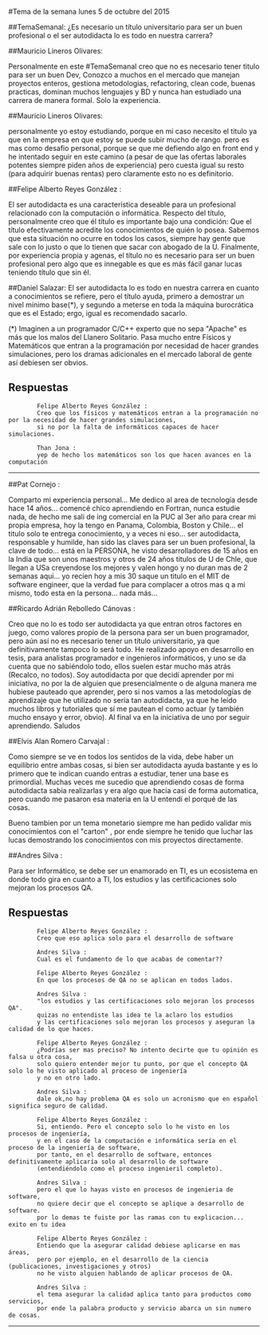 #Tema de la semana lunes 5 de octubre del 2015

##TemaSemanal: ¿Es necesario un título universitario para ser un buen profesional o el ser autodidacta lo es todo en nuestra carrera?

##Mauricio Lineros Olivares:

Personalmente en este #TemaSemanal creo que no es necesario tener titulo para ser un buen Dev,
Conozco a muchos en el mercado que manejan proyectos enteros, gestiona metodologias, refactoring,
clean code, buenas practicas, dominan muchos lenguajes y BD y nunca han estudiado una carrera de manera formal.
Solo la experiencia.

##Mauricio Lineros Olivares:

personalmente yo estoy estudiando, porque en mi caso necesito el titulo ya que en la empresa en que estoy
se puede subir mucho de rango. pero es mas como desafio personal, porque se que me defiendo algo en front end
y he intentado seguir en este camino (a pesar de que las ofertas laborales potentes siempre piden años de experiencia)
pero cuesta igual su resto (para adquirir buenas rentas) pero claramente esto no es definitorio.

##Felipe Alberto Reyes González :

El ser autodidacta es una característica deseable para un profesional relacionado con la computación o informática.
Respecto del título, personalmente creo que él título es importante bajo una condición: Que el título efectivamente
acredite los conocimientos de quién lo posea. Sabemos que esta situación no ocurre en todos los casos, siempre hay gente
que sale con lo justo o que lo tienen que sacar con abogado de la U. Finalmente, por experiencia propia y agenas,
el título no es necesario para ser un buen profesional pero algo que es innegable es que es más fácil ganar lucas teniendo
título que sin él.

##Daniel Salazar:
El ser autodidacta lo es todo en nuestra carrera en cuanto a conocimientos se refiere,
pero el título ayuda, primero a demostrar un nivel mínimo base(*), y segundo a meterse en toda la máquina burocrática
que es el Estado; ergo, igual es recomendado sacarlo.

(*) Imaginen a un programador C/C++ experto que no sepa "Apache" es más que los malos del Llanero Solitario.
Pasa mucho entre Físicos y Matemáticos que entran a la programación por necesidad de hacer grandes simulaciones,
pero los dramas adicionales en el mercado laboral de gente así debiesen ser obvios.

Respuestas
 -----------------------------------------------------------------------------------------------------------------------
            Felipe Alberto Reyes González :
            Creo que los físicos y matemáticos entran a la programación no por la necesidad de hacer grandes simulaciones,
            si no por la falta de informáticos capaces de hacer simulaciones.

            Than Jona :
            yep de hecho los matemáticos son los que hacen avances en la computación

 -----------------------------------------------------------------------------------------------------------------------


##Pat Cornejo :

Comparto mi experiencia personal... Me dedico al area de tecnología desde hace 14 años... comencé chico aprendiendo
en Fortran, nunca estudie nada, de hecho me sali de ing comercial en la PUC al 3er año para crear mi propia empresa,
hoy la tengo en Panama, Colombia, Boston y Chile... el titulo solo te entrega conocimiento, y a veces ni eso...
ser autodidacta, responsable y humilde, han sido las claves para ser un buen profesional, la clave de todo...
está en la PERSONA, he visto desarrolladores de 15 años en la India que son unos maestros y otros de 24 años
titulos de U de Chle, que llegan a USa creyendose los mejores y valen hongo y no duran mas de 2 semanas aqui...
yo recien hoy a mis 30 saque un titulo en el MIT de software engineer, que la verdad fue para complacer a otros
mas q a mi mismo, todo esta en la persona... nada más...



##Ricardo Adrián Rebolledo Cánovas :

Creo que no lo es todo ser autodidacta ya que entran otros factores en juego, como valores propio de la persona
para ser un buen programador, pero aún así no es necesario tener un título universitario, ya que definitivamente
tampoco lo será todo. He realizado apoyo en desarrollo en tesis, para analistas programador e ingenieros informáticos,
y uno se da cuenta que no sabiéndolo todo, ellos suelen estar mucho más atrás (Recalco, no todos).
Soy autodidacta por que decidí aprender por mi iniciativa, no por la de alguien que presencialmente o de alguna manera
me hubiese pauteado que aprender, pero si nos vamos a las metodologías de aprendizaje que he utilizado no sería tan
autodidacta, ya que he leído muchos libros y tutoriales que sí me pautean el como actuar (y también mucho ensayo y error,
obvio). Al final va en la iniciativa de uno por seguir aprendiendo. Saludos

##Elvis Alan Romero Carvajal :

Como siempre se ve en todos los sentidos de la vida, debe haber un equilibrio entre ambas cosas,
si bien ser autodidacta ayuda bastante y es lo primero que te indican cuando entras a estudiar,
tener una base es primordial. Muchas veces me sucedio que aprendiendo cosas de forma autodidacta sabia realizarlas
y era algo que hacia casi de forma automatica, pero cuando me pasaron esa materia en la U entendí el porqué de las cosas.

Bueno tambien por un tema monetario siempre me han pedido validar mis conocimientos con el "carton" ,
por ende siempre he tenido que luchar las lucas demostrando los conocimientos con mis proyectos directamente.


##Andres Silva :

Para ser Informático, se debe ser un enamorado en TI, es un ecosistema en donde todo gira en cuanto a TI,
los estudios y las certificaciones solo mejoran los procesos QA.


Respuestas
 -----------------------------------------------------------------------------------------------------------------------
            Felipe Alberto Reyes González :
            Creo que eso aplica solo para el desarrollo de software

            Andres Silva :
            Cual es el fundamento de lo que acabas de comentar??

            Felipe Alberto Reyes González :
            En que los procesos de QA no se aplican en todos lados.

            Andres Silva :
            "los estudios y las certificaciones solo mejoran los procesos QA".
            quizas no entendiste las idea te la aclaro los estudios
            y las certificaciones solo mejoran los procesos y aseguran la calidad de lo que haces.

            Felipe Alberto Reyes González :
            ¿Podrías ser mas preciso? No intento decirte que tu opinión es falsa u otra cosa,
            solo quiero entender mejor tu punto, por que el concepto QA solo lo he visto aplicado al proceso de ingeniería
            y no en otro lado.

            Andres Silva :
            dale ok,no hay problema QA es solo un acronismo que en español significa seguro de calidad.

            Felipe Alberto Reyes González :
            Si, entiendo. Pero el concepto solo lo he visto en los procesos de ingeniería,
            y en el caso de la computación e informática sería en el proceso de la ingeniería de software,
            por tanto, en el desarrollo de software, entonces definitivamente aplicaría solo al desarrollo de software
            (entendiéndolo como el proceso ingenieril completo).

            Andres Silva :
            pero el que lo hayas visto en procesos de ingenieria de software,
            no quiere decir que el concepto se aplique a desarrollo de software.
            por lo demas te fuiste por las ramas con tu explicacion... exito en tu idea

            Felipe Alberto Reyes González :
            Entiendo que la asegurar calidad debiese aplicarse en mas áreas,
            pero por ejemplo, en el desarrollo de la ciencia (publicaciones, investigaciones y otros)
            no he visto alguien hablando de aplicar procesos de QA.

            Andres Silva :
            el tema asegurar la calidad aplica tanto para productos como servicios,
            por ende la palabra producto y servicio abarca un sin numero de cosas.

 -----------------------------------------------------------------------------------------------------------------------
